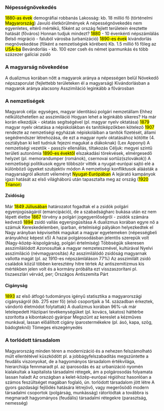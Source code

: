 ### Népességnövekedés
<mark class="hltr-orange">1880-as évek</mark> demográfiai robbanás
Lakosság: kb. 18 millió fő (történelmi <mark class="hltr-green">Magyarország</mark>)
Javuló életkörülmények
A népességnövekedés nem egyenletes, eltérő mértékű, főként az ország fejlett területein éreztette hatását (főváros)
Honnan tudjuk mindezt?
<mark class="hltr-orange">1880</mark> - 10 évenkénti népszámlálás
Belső migráció - faluból városba (urbanizáció)
<mark class="hltr-orange">1890-es évek</mark> kivándorlás megnövekedése (főként a nemzetiségiek körében)
Kb. 1.5 millió fő főleg az <mark class="hltr-green">USA-ba</mark>
Bevándorlás - kb. 100 ezer cseh és német iparmunkás és több százezer galíciai zsidó
### A magyarság növekedése
A dualizmus korában nőtt a magyarok aránya a népességen belül
Növekedő népszaporulat (fejlettebb területeken él a magyarság)
Kivándorlásban a magyarok aránya alacsony
Asszimiláció leginkább a fővárosban
### A nemzetiségek
Magyarok célja: egységes, magyar identitású polgári nemzetállam
Ehhez nélkülözhetetlen az asszimiláció
Hogyan lehet a leginkább sikeres?
Ha már korán elkezdjük - oktatás segítségével (pl. magyar nyelv oktatása)
<mark class="hltr-orange">1879</mark> magyar nyelv oktatása a népiskolákban és tanítóképzőkben kötelező
<mark class="hltr-orange">1907</mark> rendezte az nemzetiségi egyházak népiskoláiban a tanítók fizetését, állami segédrendszer létrehozása, de ezt a magyar nyelv oktatásához kötötte (4. osztályban ki kell tudniuk fejezni magukat a diákoknak) (Lex Apponyi)
A nemzetiségi vezetők - passzív ellenállás, tiltakozás
Céljuk: megyei szintű területi autonómia
<mark class="hltr-orange">1890-es évektől</mark> elszakadási törekvések, elmérgesedő helyzet (pl. memorandumper (románok), csernovai sortűz(szlovákok))
A nemzetiségi politikusok egyre többször vitték a nyugat-európai sajtó elé a különböző ügyeket szubjektív módon
A nemzetiségi konfliktusok aláásták a magyarságról alkotott véleményt <mark class="hltr-green">Nyugat-Európában</mark>
A lejárató kampányok igazi hatását az első világháború után tapasztalta meg az ország (<mark class="hltr-orange">1920</mark> <mark class="hltr-green">Trianon</mark>)
#### Zsidóság
Már <mark class="hltr-orange">1849 Júliusában</mark> határozatot fogadtak el a zsidók polgári egyenjogúságáról (emancipáció), de a szabadságharc bukása után ez nem lépett életbe
<mark class="hltr-orange">1867</mark> törvény a polgári jogegyenlőségről - zsidók számára kedvező
<mark class="hltr-orange">1894</mark> zsidó vallás egyenjogúsítása
A dualizmus korában egyre nő a számuk
Kereskedelemben, iparban, értelmiségi pályákon helyezkedtek el
Nagy arányban képviselték magukat a magyar egyetemeken
(népességbeli arányukhoz képest x5)
A hazai polgárosodásban jelentős szerepük volt
(Nagy-közép-kispolgárság, polgári értelmiség)
Többségük sikeresen asszimilálódott
Azonosultak a magyar nemzeteszmével, kultúrával
Nyelvi asszimiláció (névmagyarosítás)
Az asszimilálódó zsidóság magyarnak vallotta magát (pl. az 1910-es népszámláláson 77%)
Az asszimilált zsidó családok közül többen keresztény hitre tértek
Az antiszemitizmus kis mértékben jelen volt és a kormány próbálta ezt visszaszorítani
pl. tiszaeszlári vérvád, per; Országos Antiszemita Párt
#### Cigányság
<mark class="hltr-orange">1893</mark> az első átfogó tudományos igényű statisztika a magyarországi cigányságról (kb. 275 ezer fő)
(első csoportjaik a 14. században érkeztek, vándorló életmódot folytattak)
A dualizmus korában 96%-uk már letelepedett
Háziipari tevékenységüket (pl. kovács, lakatos) háttérbe szorította a kibontakozó gyáripar
Megszűnt az kereslet a kézműves munkával, lassan előállított cigány iparostermékekre (pl. ásó, kapa, szög, bádogteknő)
Tömeges elszegényedés
### A torlódott társadalom
Magyarország minden téren a modernizáció és a nehezen felszámolható múlt ellentétével küszködött
pl. a jobbágyfelszabadítás megszüntette a feudális viszonyokat, de a hagyományos társadalom értékvilága, hierarchiája fennmaradt
pl. az iparosodás és az urbanizáció nyomén kialakultak a kapitalista társadalmi rétegek, ám a polgárosodás folyamata lassan haladt
Az országban a kelet-közép-európai régióhoz hasonlóan a számos feszültséget magában foglaló, ún. torlódott társadalom jött létre
A gyors gazdasági fejlődés hatására létrejövő, vagy megerősödő modern társadalmi csoportok (polgárság, munkásság) rátorlódtak a továbbra is megmaradt hagyományos (feudális) társadalmi rétegekre (parasztság, nemesség)